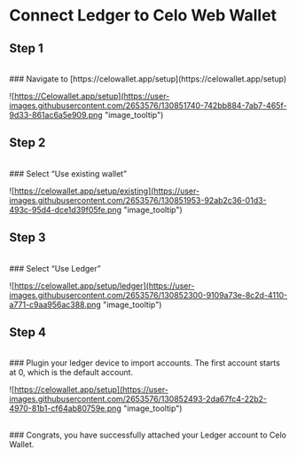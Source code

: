 # Connect Ledger to Celo Web Wallet

## Step 1
</br>
### Navigate to [https://celowallet.app/setup](https://celowallet.app/setup)
</br>

![https://Celowallet.app/setup](https://user-images.githubusercontent.com/2653576/130851740-742bb884-7ab7-465f-9d33-861ac6a5e909.png "image_tooltip")

## Step 2

</br>
### Select “Use existing wallet”
</br>

![https://celowallet.app/setup/existing](https://user-images.githubusercontent.com/2653576/130851953-92ab2c36-01d3-493c-95d4-dce1d39f05fe.png "image_tooltip")

## Step 3
</br>
### Select “Use Ledger”
</br>

![https://celowallet.app/setup/ledger](https://user-images.githubusercontent.com/2653576/130852300-9109a73e-8c2d-4110-a771-c9aa956ac388.png "image_tooltip")

## Step 4
</br>
### Plugin your ledger device to import accounts. The first account starts at 0, which is the default account.
</br>

![https://celowallet.app/setup](https://user-images.githubusercontent.com/2653576/130852493-2da67fc4-22b2-4970-81b1-cf64ab80759e.png "image_tooltip")

</br>
### Congrats, you have successfully attached your Ledger account to Celo Wallet.
</br>
